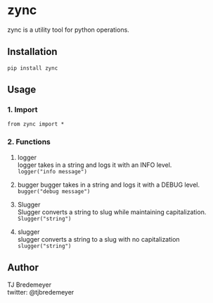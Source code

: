 # zync

zync is a utility tool for python operations.

## Installation

```pip install zync```

## Usage

### 1. Import

```from zync import *```

### 2. Functions

1. logger  
logger takes in a string and logs it with an INFO level.  
```logger("info message")```  

2. bugger
bugger takes in a string and logs it with a DEBUG level.  
```bugger("debug message")```  

3. Slugger  
Slugger converts a string to slug while maintaining capitalization.  
```Slugger("string")```  
  
4. slugger  
slugger converts a string to a slug with no capitalization  
```slugger("string")```  

## Author

TJ Bredemeyer  
twitter: @tjbredemeyer
